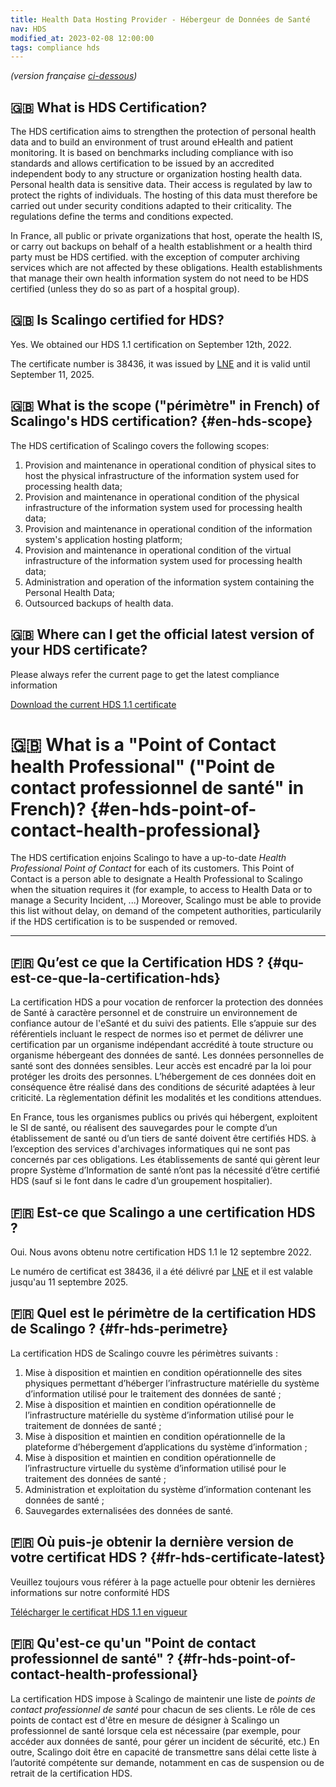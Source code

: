 ```yaml
---
title: Health Data Hosting Provider - Hébergeur de Données de Santé
nav: HDS
modified_at: 2023-02-08 12:00:00
tags: compliance hds
---
```


*(version française [ci-dessous](#qu-est-ce-que-la-certification-hds))*

## 🇬🇧 What is HDS Certification?

The HDS certification aims to strengthen the protection of personal health data and to build an environment of trust around eHealth and patient monitoring.
It is based on benchmarks including compliance with iso standards and allows certification to be issued by an accredited independent body to any structure or organization hosting health data.
Personal health data is sensitive data. Their access is regulated by law to protect the rights of individuals. The hosting of this data must therefore be carried out under security conditions adapted to their criticality. The regulations define the terms and conditions expected.

In France, all public or private organizations that host, operate the health IS, or carry out backups on behalf of a health establishment or a health third party must be HDS certified. with the exception of computer archiving services which are not affected by these obligations. Health establishments that manage their own health information system do not need to be HDS certified (unless they do so as part of a hospital group).

## 🇬🇧 Is Scalingo certified for HDS?

Yes. We obtained our HDS 1.1 certification on September 12th, 2022.

The certificate number is 38436, it was issued by [LNE](https://www.lne.fr/en) and it is valid until September 11, 2025.

## 🇬🇧 What is the scope ("périmètre" in French) of Scalingo's HDS certification? {#en-hds-scope}

The HDS certification of Scalingo covers the following scopes:

1. Provision and maintenance in operational condition of physical sites to host the physical infrastructure of the information system used for processing health data;
2. Provision and maintenance in operational condition of the physical infrastructure of the information system used for processing health data;
3. Provision and maintenance in operational condition of the information system's application hosting platform;
4. Provision and maintenance in operational condition of the virtual infrastructure of the information system used for processing health data;
5. Administration and operation of the information system containing the Personal Health Data;
6. Outsourced backups of health data.

## 🇬🇧 Where can I get the official latest version of your HDS certificate?

Please always refer the current page to get the latest compliance information

[Download the current HDS 1.1 certificate](https://cdn.scalingo.com/documents/20220912-scalingo-hds-lne-certificate-38436-rev0.pdf)

# 🇬🇧 What is a "Point of Contact health Professional" ("Point de contact professionnel de santé" in French)? {#en-hds-point-of-contact-health-professional}

The HDS certification enjoins Scalingo to have a up-to-date *Health Professional Point of Contact* for each of its customers.
This Point of Contact is a person able to designate a Health Professional to Scalingo when the situation requires it (for example, to access to Health Data or to manage a Security Incident, ...)
Moreover, Scalingo must be able to provide this list without delay, on demand of the competent authorities, particularily if the HDS certification is to be suspended or removed.

---

## 🇫🇷 Qu’est ce que la Certification HDS ? {#qu-est-ce-que-la-certification-hds}

La certification HDS a pour vocation de renforcer la protection des données de Santé à caractère personnel et de construire un environnement de confiance autour de l'eSanté et du suivi des patients.
Elle s’appuie sur des référentiels incluant le respect de normes iso et permet de délivrer une certification par un organisme indépendant accrédité à toute structure ou organisme hébergeant des données de santé.
Les données personnelles de santé sont des données sensibles. Leur accès est encadré par la loi pour protéger les droits des personnes. L’hébergement de ces données doit en conséquence être réalisé dans des conditions de sécurité adaptées à leur criticité. La règlementation définit les modalités et les conditions attendues.

En France, tous les organismes publics ou privés qui hébergent, exploitent le SI de santé, ou réalisent des sauvegardes pour le compte d’un établissement de santé ou d’un tiers de santé doivent être certifiés HDS. à l’exception des services d'archivages informatiques qui ne sont pas concernés par ces obligations. Les établissements de santé qui gèrent leur propre Système d’Information de santé n’ont pas la nécessité d’être certifié HDS (sauf si le font dans le cadre d’un groupement hospitalier).

## 🇫🇷 Est-ce que Scalingo a une certification HDS ?

Oui. Nous avons obtenu notre certification HDS 1.1 le 12 septembre 2022.

Le numéro de certificat est 38436, il a été délivré par [LNE](https://www.lne.fr/) et il est valable jusqu'au 11 septembre 2025.

## 🇫🇷 Quel est le périmètre de la certification HDS de Scalingo ? {#fr-hds-perimetre}

La certification HDS de Scalingo couvre les périmètres suivants :

1. Mise à disposition et maintien en condition opérationnelle des sites physiques permettant d’héberger l’infrastructure matérielle du système d’information utilisé pour le traitement des données de santé ;
2. Mise à disposition et maintien en condition opérationnelle de l’infrastructure matérielle du système d’information utilisé pour le traitement de données de santé ;
3. Mise à disposition et maintien en condition opérationnelle de la plateforme d’hébergement d’applications du système d’information ;
4. Mise à disposition et maintien en condition opérationnelle de l’infrastructure virtuelle du système d’information utilisé pour le traitement des données de santé ;
5. Administration et exploitation du système d’information contenant les données de santé ;
6. Sauvegardes externalisées des données de santé.

## 🇫🇷 Où puis-je obtenir la dernière version de votre certificat HDS ? {#fr-hds-certificate-latest}

Veuillez toujours vous référer à la page actuelle pour obtenir les dernières informations sur notre conformité HDS

[Télécharger le certificat HDS 1.1 en vigueur](https://cdn.scalingo.com/documents/20220912-scalingo-hds-lne-certificate-38436-rev0.pdf)

## 🇫🇷 Qu'est-ce qu'un "Point de contact professionnel de santé" ? {#fr-hds-point-of-contact-health-professional}

La certification HDS impose à Scalingo de maintenir une liste de *points de contact professionnel de santé* pour chacun de ses clients.
Le rôle de ces points de contact est d'être en mesure de désigner à Scalingo un professionnel de santé lorsque cela est nécessaire (par exemple, pour accéder aux données de santé, pour gérer un incident de sécurité, etc.)
En outre, Scalingo doit être en capacité de transmettre sans délai cette liste à l’autorité compétente sur demande, notamment en cas de suspension ou de retrait de la certification HDS.
